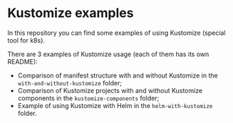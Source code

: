 # Kustomize examples
In this repository you can find some examples of using Kustomize (special tool for k8s).

There are 3 examples of Kustomize usage (each of them has its own README):
- Comparison of manifest structure with and without Kustomize in the `with-and-without-kustomize` folder;
- Comparison of Kustomize projects with and without Kustomize components in the `kustomize-components` folder;
- Example of using Kustomize with Helm in the `helm-with-kustomize` folder.